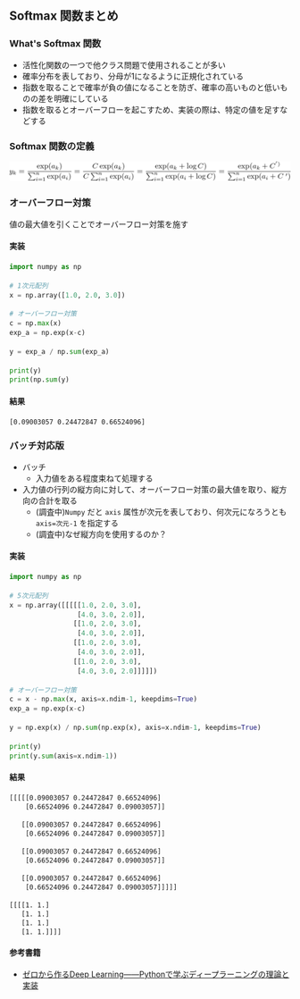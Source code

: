 ## Softmax 関数まとめ

### What's Softmax 関数
- 活性化関数の一つで他クラス問題で使用されることが多い
- 確率分布を表しており、分母が1になるように正規化されている
- 指数を取ることで確率が負の値になることを防ぎ、確率の高いものと低いものの差を明確にしている
- 指数を取るとオーバーフローを起こすため、実装の際は、特定の値を足すなどする

### Softmax 関数の定義
![sigmoid.png](img/softmax/softmax.png)

### オーバーフロー対策
値の最大値を引くことでオーバーフロー対策を施す

#### 実装
```py
import numpy as np

# 1次元配列
x = np.array([1.0, 2.0, 3.0])

# オーバーフロー対策
c = np.max(x)
exp_a = np.exp(x-c)

y = exp_a / np.sum(exp_a)

print(y)
print(np.sum(y)
```

#### 結果
```
[0.09003057 0.24472847 0.66524096]
```

### バッチ対応版
- バッチ
  - 入力値をある程度束ねて処理する
- 入力値の行列の縦方向に対して、オーバーフロー対策の最大値を取り、縦方向の合計を取る
  - (調査中)`Numpy` だと `axis` 属性が次元を表しており、何次元になろうとも `axis=次元-1` を指定する
  - (調査中)なぜ縦方向を使用するのか？

#### 実装
```py
import numpy as np

# 5次元配列
x = np.array([[[[[1.0, 2.0, 3.0],
                 [4.0, 3.0, 2.0]],
                [[1.0, 2.0, 3.0],
                 [4.0, 3.0, 2.0]],
                [[1.0, 2.0, 3.0],
                 [4.0, 3.0, 2.0]],
                [[1.0, 2.0, 3.0],
                 [4.0, 3.0, 2.0]]]]])

# オーバーフロー対策
c = x - np.max(x, axis=x.ndim-1, keepdims=True)
exp_a = np.exp(x-c)

y = np.exp(x) / np.sum(np.exp(x), axis=x.ndim-1, keepdims=True)

print(y)
print(y.sum(axis=x.ndim-1))
```

#### 結果
```
[[[[[0.09003057 0.24472847 0.66524096]
    [0.66524096 0.24472847 0.09003057]]

   [[0.09003057 0.24472847 0.66524096]
    [0.66524096 0.24472847 0.09003057]]

   [[0.09003057 0.24472847 0.66524096]
    [0.66524096 0.24472847 0.09003057]]

   [[0.09003057 0.24472847 0.66524096]
    [0.66524096 0.24472847 0.09003057]]]]]

[[[[1. 1.]
   [1. 1.]
   [1. 1.]
   [1. 1.]]]]
```

#### 参考書籍
- [ゼロから作るDeep Learning――Pythonで学ぶディープラーニングの理論と実装](https://www.oreilly.co.jp/books/9784873117584/)
